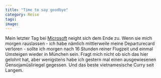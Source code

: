 ```yaml
---
title: "Time to say goodbye"
category: Reise
tags: 
image: 
---
```


Mein letzter Tag bei [Microsoft](http://www.microsoft.com) neight sich dem Ende zu. Wenn sie mich morgen rauslassen - ich habe nämlich mittlerweile meine Departurecard verloren - sollte ich morgen nach 16 Stunden reiner Flugzeit und einmal Umsteigen wieder in München sein. Fragt mich nicht ob sich das hier gelohnt hat, aber wenigstens habe ich gestern mal einen ausgewiesenen Gensojamüsliriegel gegessen. Und das beste vietnamesische Curry seit Langem.